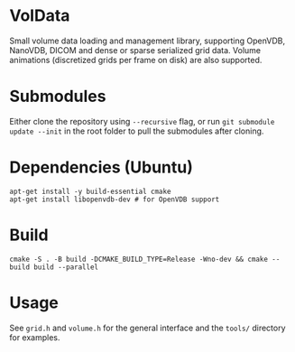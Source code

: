 # VolData

Small volume data loading and management library, supporting OpenVDB, NanoVDB, DICOM and dense or sparse serialized grid data. Volume animations (discretized grids per frame on disk) are also supported.

# Submodules

Either clone the repository using `--recursive` flag, or run `git submodule update --init` in the root folder to pull the submodules after cloning.

# Dependencies (Ubuntu)

    apt-get install -y build-essential cmake
    apt-get install libopenvdb-dev # for OpenVDB support

# Build

    cmake -S . -B build -DCMAKE_BUILD_TYPE=Release -Wno-dev && cmake --build build --parallel

# Usage

See `grid.h` and `volume.h` for the general interface and the `tools/` directory for examples.
